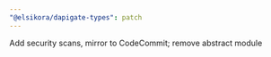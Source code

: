 ```yaml
---
"@elsikora/dapigate-types": patch
---
```


Add security scans, mirror to CodeCommit; remove abstract module
